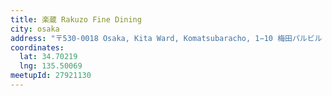 ```yaml
---
title: 楽蔵 Rakuzo Fine Dining
city: osaka
address: "〒530-0018 Osaka, Kita Ward, Komatsubaracho, 1−10 梅田パルビル 8F"
coordinates:
  lat: 34.70219
  lng: 135.50069
meetupId: 27921130
---
```

